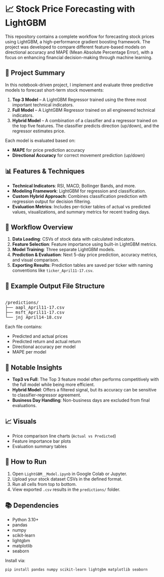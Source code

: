 # 📈 Stock Price Forecasting with LightGBM

This repository contains a complete workflow for forecasting stock prices using LightGBM, a high-performance gradient boosting framework. The project was developed to compare different feature-based models on directional accuracy and MAPE (Mean Absolute Percentage Error), with a focus on enhancing financial decision-making through machine learning.

## 🧠 Project Summary

In this notebook-driven project, I implement and evaluate three predictive models to forecast short-term stock movements:

1. **Top 3 Model** – A LightGBM Regressor trained using the three most important technical indicators.
2. **Full Model** – A LightGBM Regressor trained on all engineered technical indicators.
3. **Hybrid Model** – A combination of a classifier and a regressor trained on the top five features. The classifier predicts direction (up/down), and the regressor estimates price.

Each model is evaluated based on:
- **MAPE** for price prediction accuracy
- **Directional Accuracy** for correct movement prediction (up/down)

## 📊 Features & Techniques

- **Technical Indicators**: RSI, MACD, Bollinger Bands, and more.
- **Modeling Framework**: LightGBM for regression and classification.
- **Custom Hybrid Approach**: Combines classification prediction with regression output for decision filtering.
- **Evaluation Metrics**: Includes per-ticker tables of actual vs predicted values, visualizations, and summary metrics for recent trading days.

## 🧪 Workflow Overview

1. **Data Loading**: CSVs of stock data with calculated indicators.
2. **Feature Selection**: Feature importance using built-in LightGBM metrics.
3. **Model Training**: Three separate LightGBM models.
4. **Prediction & Evaluation**: Next 5-day price prediction, accuracy metrics, and visual comparison.
5. **Exporting Results**: Prediction tables are saved per ticker with naming conventions like `ticker_April11-17.csv`.

## 📁 Example Output File Structure

<pre>  
/predictions/
├── aapl_April11-17.csv 
├── msft_April11-17.csv 
└── jnj_April14-18.csv </pre>



Each file contains:
- Predicted and actual prices
- Predicted return and actual return
- Directional accuracy per model
- MAPE per model

## 📌 Notable Insights

- **Top3 vs Full**: The Top 3 feature model often performs competitively with the full model while being more efficient.
- **Hybrid Model**: Offers a filtered signal, but its accuracy can be sensitive to classifier-regressor agreement.
- **Business Day Handling**: Non-business days are excluded from final evaluations.

## 📈 Visuals

- Price comparison line charts (`Actual vs Predicted`)
- Feature importance bar plots
- Evaluation summary tables

## 🔧 How to Run

1. Open `LightGBM__Model.ipynb` in Google Colab or Jupyter.
2. Upload your stock dataset CSVs in the defined format.
3. Run all cells from top to bottom.
4. View exported `.csv` results in the `predictions/` folder.

## 📚 Dependencies

- Python 3.10+
- pandas
- numpy
- scikit-learn
- lightgbm
- matplotlib
- seaborn

Install via:

```bash
pip install pandas numpy scikit-learn lightgbm matplotlib seaborn

